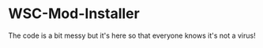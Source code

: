 # WSC-Mod-Installer

The code is a bit messy but it's here so that everyone knows it's not a virus!
